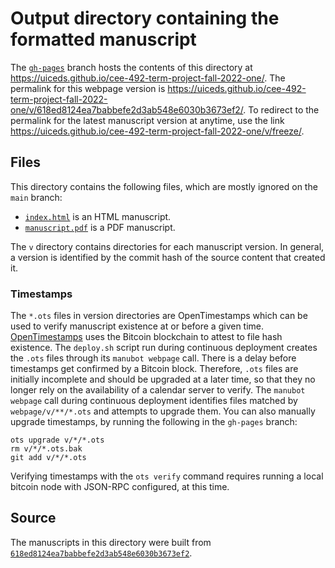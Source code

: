 # Output directory containing the formatted manuscript

The [`gh-pages`](https://github.com/uiceds/cee-492-term-project-fall-2022-one/tree/gh-pages) branch hosts the contents of this directory at <https://uiceds.github.io/cee-492-term-project-fall-2022-one/>.
The permalink for this webpage version is <https://uiceds.github.io/cee-492-term-project-fall-2022-one/v/618ed8124ea7babbefe2d3ab548e6030b3673ef2/>.
To redirect to the permalink for the latest manuscript version at anytime, use the link <https://uiceds.github.io/cee-492-term-project-fall-2022-one/v/freeze/>.

## Files

This directory contains the following files, which are mostly ignored on the `main` branch:

+ [`index.html`](index.html) is an HTML manuscript.
+ [`manuscript.pdf`](manuscript.pdf) is a PDF manuscript.

The `v` directory contains directories for each manuscript version.
In general, a version is identified by the commit hash of the source content that created it.

### Timestamps

The `*.ots` files in version directories are OpenTimestamps which can be used to verify manuscript existence at or before a given time.
[OpenTimestamps](https://opentimestamps.org/) uses the Bitcoin blockchain to attest to file hash existence.
The `deploy.sh` script run during continuous deployment creates the `.ots` files through its `manubot webpage` call.
There is a delay before timestamps get confirmed by a Bitcoin block.
Therefore, `.ots` files are initially incomplete and should be upgraded at a later time, so that they no longer rely on the availability of a calendar server to verify.
The `manubot webpage` call during continuous deployment identifies files matched by `webpage/v/**/*.ots` and attempts to upgrade them.
You can also manually upgrade timestamps, by running the following in the `gh-pages` branch:

```shell
ots upgrade v/*/*.ots
rm v/*/*.ots.bak
git add v/*/*.ots
```

Verifying timestamps with the `ots verify` command requires running a local bitcoin node with JSON-RPC configured, at this time.

## Source

The manuscripts in this directory were built from
[`618ed8124ea7babbefe2d3ab548e6030b3673ef2`](https://github.com/uiceds/cee-492-term-project-fall-2022-one/commit/618ed8124ea7babbefe2d3ab548e6030b3673ef2).

